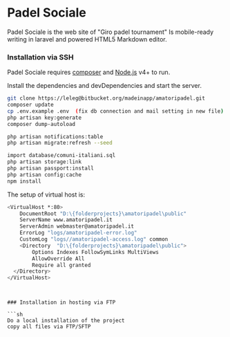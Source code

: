 # Padel Sociale

Padel Sociale is the web site of  "Giro padel tournament" 
Is mobile-ready writing in laravel and powered HTML5 Markdown editor.


### Installation via SSH

Padel Sociale requires [composer](https://getcomposer.org/) and  [Node.js](https://nodejs.org/) v4+ to run.

Install the dependencies and devDependencies and start the server.

```sh
git clone https://leleg@bitbucket.org/madeinapp/amatoripadel.git
composer update
cp .env.example .env  (fix db connection and mail setting in new file)
php artisan key:generate
composer dump-autoload

php artisan notifications:table
php artisan migrate:refresh --seed

import database/comuni-italiani.sql
php artisan storage:link
php artisan passport:install
php artisan config:cache
npm install

```

The setup of virtual host is:

```sh
<VirtualHost *:80>
    DocumentRoot "D:\{folderprojects}\amatoripadel\public"
    ServerName www.amatoripadel.it
    ServerAdmin webmaster@amatoripadel.it
    ErrorLog "logs/amatoripadel-error.log"
    CustomLog "logs//amatoripadel-access.log" common
    <Directory  "D:\{folderprojects}\amatoripadel\public">
        Options Indexes FollowSymLinks MultiViews
        AllowOverride All
        Require all granted
  </Directory>
</VirtualHost>
```
```


### Installation in hosting via FTP

```sh
Do a local installation of the project
copy all files via FTP/SFTP
```
